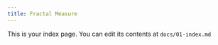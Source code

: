 ```yaml
---
title: Fractal Measure
---
```


This is your index page. You can edit its contents at `docs/01-index.md`
